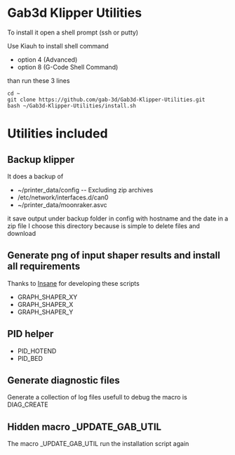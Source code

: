 # Gab3d Klipper Utilities
 
To install it open a shell prompt (ssh or putty)

Use Kiauh to install shell command

- option 4 (Advanced)
- option 8 (G-Code Shell Command)

than run these 3 lines

```shell
cd ~
git clone https://github.com/gab-3d/Gab3d-Klipper-Utilities.git
bash ~/Gab3d-Klipper-Utilities/install.sh
```

# Utilities included

## Backup klipper

It does a backup of
- ~/printer_data/config -- Excluding zip archives
- /etc/network/interfaces.d/can0
- ~/printer_data/moonraker.asvc

it save output under backup folder in config with hostname and the date in a zip file
I choose this directory because is simple to delete files and download 

## Generate png of input shaper results and install all requirements
Thanks to [Insane](https://github.com/insane78/) for developing these scripts

- GRAPH_SHAPER_XY
- GRAPH_SHAPER_X
- GRAPH_SHAPER_Y

## PID helper
- PID_HOTEND
- PID_BED
## Generate diagnostic files

Generate a collection of log files usefull to debug
the macro is DIAG_CREATE 

## Hidden macro _UPDATE_GAB_UTIL
The macro _UPDATE_GAB_UTIL run the installation script again
